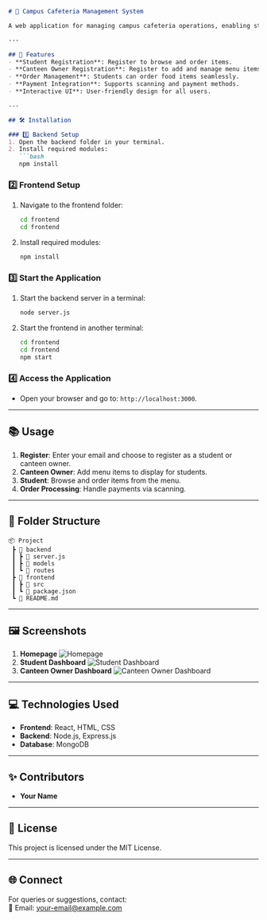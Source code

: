 ```markdown
# 🍴 Campus Cafeteria Management System

A web application for managing campus cafeteria operations, enabling students and canteen owners to interact efficiently.

---

## 🚀 Features
- **Student Registration**: Register to browse and order items.  
- **Canteen Owner Registration**: Register to add and manage menu items.  
- **Order Management**: Students can order food items seamlessly.  
- **Payment Integration**: Supports scanning and payment methods.  
- **Interactive UI**: User-friendly design for all users.

---

## 🛠 Installation

### 1️⃣ Backend Setup
1. Open the backend folder in your terminal.
2. Install required modules:
   ```bash
   npm install
   ```

### 2️⃣ Frontend Setup
1. Navigate to the frontend folder:
   ```bash
   cd frontend
   cd frontend
   ```
2. Install required modules:
   ```bash
   npm install
   ```

### 3️⃣ Start the Application
1. Start the backend server in a terminal:
   ```bash
   node server.js
   ```
2. Start the frontend in another terminal:
   ```bash
   cd frontend
   cd frontend
   npm start
   ```

### 4️⃣ Access the Application
- Open your browser and go to: `http://localhost:3000`.

---

## 📚 Usage
1. **Register**: Enter your email and choose to register as a student or canteen owner.
2. **Canteen Owner**: Add menu items to display for students.
3. **Student**: Browse and order items from the menu.
4. **Order Processing**: Handle payments via scanning.

---

## 📂 Folder Structure
```plaintext
📦 Project
 ┣ 📂 backend
 ┃ ┣ 📜 server.js
 ┃ ┣ 📂 models
 ┃ ┗ 📂 routes
 ┣ 📂 frontend
 ┃ ┣ 📂 src
 ┃ ┗ 📜 package.json
 ┗ 📜 README.md
```

---

## 🖼️ Screenshots
1. **Homepage**
   ![Homepage](https://via.placeholder.com/600x300)
2. **Student Dashboard**
   ![Student Dashboard](https://via.placeholder.com/600x300)
3. **Canteen Owner Dashboard**
   ![Canteen Owner Dashboard](https://via.placeholder.com/600x300)

---

## 💻 Technologies Used
- **Frontend**: React, HTML, CSS
- **Backend**: Node.js, Express.js
- **Database**: MongoDB

---

## ✨ Contributors
- **Your Name**

---

## 📄 License
This project is licensed under the MIT License.

---

## 🌐 Connect
For queries or suggestions, contact:  
📧 Email: [your-email@example.com](mailto:your-email@example.com)
```
